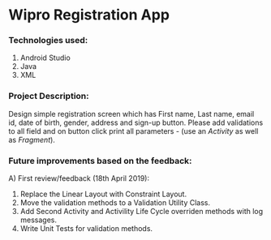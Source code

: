 # Wipro Registration App

### Technologies used:
1. Android Studio
2. Java
3. XML

### Project Description:
Design simple registration screen which has First name, Last name, email id, date of birth, gender, address and sign-up button.
Please add validations to all field and on button click print all parameters - (use an *Activity* as well as *Fragment*).

### Future improvements based on the feedback:

A) First review/feedback (18th April 2019):
1. Replace the Linear Layout with Constraint Layout.
2. Move the validation methods to a Validation Utility Class.
3. Add Second Activity and Activility Life Cycle overriden methods with log messages.
4. Write Unit Tests for validation methods.

